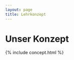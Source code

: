 ```yaml
---
layout: page
title: Lehrkonzept
---
```

<div class="col-lg-12 text-center">
	<h1 class="section-heading text-uppercase">Unser Konzept</h1>
</div>

{% include concept.html %}
